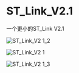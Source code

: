 # ST_Link_V2.1

  一个更小的ST_Link V2.1
  
![ST_Link_V2 1_2](https://user-images.githubusercontent.com/38757894/125165591-2aa48300-e1ca-11eb-9910-83fa41c9973b.png)

![ST_Link_V2 1](https://user-images.githubusercontent.com/38757894/125165597-31cb9100-e1ca-11eb-81f5-567a264547ca.png)

![ST_Link_V2 1_3](https://user-images.githubusercontent.com/38757894/125165601-34c68180-e1ca-11eb-9591-1a583337fb03.png)

